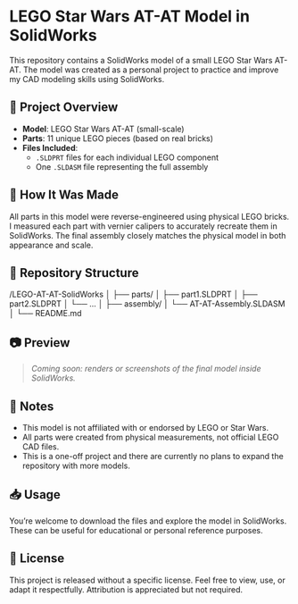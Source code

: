 # LEGO Star Wars AT-AT Model in SolidWorks

This repository contains a SolidWorks model of a small LEGO Star Wars AT-AT. The model was created as a personal project to practice and improve my CAD modeling skills using SolidWorks.

## 🧱 Project Overview

- **Model**: LEGO Star Wars AT-AT (small-scale)
- **Parts**: 11 unique LEGO pieces (based on real bricks)
- **Files Included**:
  - `.SLDPRT` files for each individual LEGO component
  - One `.SLDASM` file representing the full assembly

## 🔧 How It Was Made

All parts in this model were reverse-engineered using physical LEGO bricks. I measured each part with vernier calipers to accurately recreate them in SolidWorks. The final assembly closely matches the physical model in both appearance and scale.

## 📁 Repository Structure

/LEGO-AT-AT-SolidWorks
│
├── parts/
│ ├── part1.SLDPRT
│ ├── part2.SLDPRT
│ └── ...
│
├── assembly/
│ └── AT-AT-Assembly.SLDASM
│
└── README.md

## 📷 Preview

> *Coming soon: renders or screenshots of the final model inside SolidWorks.*

## 📌 Notes

- This model is not affiliated with or endorsed by LEGO or Star Wars.
- All parts were created from physical measurements, not official LEGO CAD files.
- This is a one-off project and there are currently no plans to expand the repository with more models.

## 📥 Usage

You’re welcome to download the files and explore the model in SolidWorks. These can be useful for educational or personal reference purposes.

## 📄 License

This project is released without a specific license. Feel free to view, use, or adapt it respectfully. Attribution is appreciated but not required.

